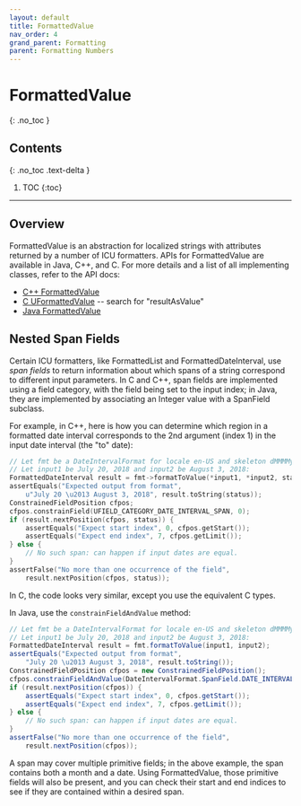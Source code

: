 ```yaml
---
layout: default
title: FormattedValue
nav_order: 4
grand_parent: Formatting
parent: Formatting Numbers
---
```

<!--
© 2019 and later: Unicode, Inc. and others.
License & terms of use: http://www.unicode.org/copyright.html
-->

# FormattedValue
{: .no_toc }

## Contents
{: .no_toc .text-delta }

1. TOC
{:toc}

---

## Overview

FormattedValue is an abstraction for localized strings with attributes
returned by a number of ICU formatters.  APIs for FormattedValue are available
in Java, C++, and C.  For more details and a list of all implementing classes,
refer to the API docs:

- [C++ FormattedValue](https://unicode-org.github.io/icu-docs/apidoc/released/icu4c/classicu_1_1FormattedValue.html)
- [C UFormattedValue](https://unicode-org.github.io/icu-docs/apidoc/released/icu4c/globals_u.html) -- search for "resultAsValue"
- [Java FormattedValue](https://unicode-org.github.io/icu-docs/apidoc/released/icu4j/com/ibm/icu/text/FormattedValue.html)

## Nested Span Fields

Certain ICU formatters, like FormattedList and FormattedDateInterval, use
*span fields* to return information about which spans of a string correspond
to different input parameters.  In C and C++, span fields are implemented
using a field category, with the field being set to the input index; in Java,
they are implemented by associating an Integer value with a SpanField
subclass.

For example, in C++, here is how you can determine which region in a formatted
date interval corresponds to the 2nd argument (index 1) in the input date
interval (the "to" date):

```cpp
// Let fmt be a DateIntervalFormat for locale en-US and skeleton dMMMMy
// Let input1 be July 20, 2018 and input2 be August 3, 2018:
FormattedDateInterval result = fmt->formatToValue(*input1, *input2, status);
assertEquals("Expected output from format",
    u"July 20 \u2013 August 3, 2018", result.toString(status));
ConstrainedFieldPosition cfpos;
cfpos.constrainField(UFIELD_CATEGORY_DATE_INTERVAL_SPAN, 0);
if (result.nextPosition(cfpos, status)) {
    assertEquals("Expect start index", 0, cfpos.getStart());
    assertEquals("Expect end index", 7, cfpos.getLimit());
} else {
    // No such span: can happen if input dates are equal.
}
assertFalse("No more than one occurrence of the field",
    result.nextPosition(cfpos, status));
```

In C, the code looks very similar, except you use the equivalent C types.

In Java, use the `constrainFieldAndValue` method:

```java
// Let fmt be a DateIntervalFormat for locale en-US and skeleton dMMMMy
// Let input1 be July 20, 2018 and input2 be August 3, 2018:
FormattedDateInterval result = fmt.formatToValue(input1, input2);
assertEquals("Expected output from format",
    "July 20 \u2013 August 3, 2018", result.toString());
ConstrainedFieldPosition cfpos = new ConstrainedFieldPosition();
cfpos.constrainFieldAndValue(DateIntervalFormat.SpanField.DATE_INTERVAL_SPAN, 0);
if (result.nextPosition(cfpos)) {
    assertEquals("Expect start index", 0, cfpos.getStart());
    assertEquals("Expect end index", 7, cfpos.getLimit());
} else {
    // No such span: can happen if input dates are equal.
}
assertFalse("No more than one occurrence of the field",
    result.nextPosition(cfpos));
```

A span may cover multiple primitive fields; in the above example, the span
contains both a month and a date.  Using FormattedValue, those primitive
fields will also be present, and you can check their start and end indices to
see if they are contained within a desired span.
